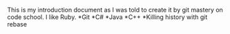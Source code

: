This is my introduction document as I was told to create it by git mastery on code school.
I like Ruby.
*Git
*C#
*Java
*C++
*Killing history with git rebase